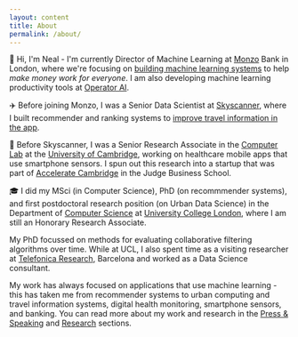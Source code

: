 ```yaml
---
layout: content
title: About
permalink: /about/
---
```


👋 Hi, I'm Neal - I'm currently Director of Machine Learning at [Monzo](https://monzo.com/) Bank in London, where we're focusing on [building machine learning systems](http://nlathia.github.io/2020/10/Monzo-ML.html) to help _make money work for everyone_. I am also developing machine learning productivity tools at [Operator AI](https://www.operator-ai.com/).

✈️ Before joining Monzo, I was a Senior Data Scientist at [Skyscanner](http://skyscanner.net/), where I built recommender and ranking systems to [improve travel information in the app](https://medium.com/@neal_lathia/five-lessons-from-building-machine-learning-systems-d703162846ad). 

🏫 Before Skyscanner, I was a Senior Research Associate in the [Computer Lab](https://www.cl.cam.ac.uk/research/srg/netos/people/) at the [University of Cambridge](https://www.cam.ac.uk/), working on healthcare mobile apps that use smartphone sensors. I spun out this research into a startup that was part of [Accelerate Cambridge](https://www.jbs.cam.ac.uk/entrepreneurship/programmes/accelerate-cambridge/) in the Judge Business School.

🎓 I did my MSci (in Computer Science), PhD (on recommmender systems), and first postdoctoral research position (on Urban Data Science) in the Department of [Computer Science](http://www.cs.ucl.ac.uk/home/) at [University College London](https://www.ucl.ac.uk/), where I am still an Honorary Research Associate.

My PhD focussed on methods for evaluating collaborative filtering algorithms over time. While at UCL, I also spent time as a visiting researcher at [Telefonica Research](http://www.tid.es/), Barcelona and worked as a Data Science consultant.

My work has always focused on applications that use machine learning - this has taken me from recommender systems to urban computing and travel information systems, digital health monitoring, smartphone sensors, and banking. You can read more about my work and research in the [Press & Speaking](../public/) and [Research](../research/) sections. 

